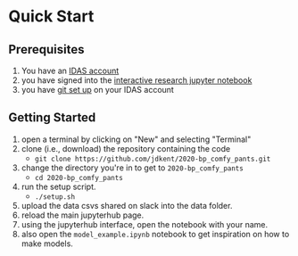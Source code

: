 # Quick Start

## Prerequisites

1. You have an [IDAS account](https://hpc.uiowa.edu/compute/interactive-data-analytics-service-idas)
2. you have signed into the [interactive research jupyter notebook](https://notebooks.hpc.uiowa.edu/research-interactive)
3. you have [git set up](http://swcarpentry.github.io/git-novice/02-setup/index.html) on your IDAS account

## Getting Started

1. open a terminal by clicking on "New" and selecting "Terminal"
2. clone (i.e., download) the repository containing the code
    - `git clone https://github.com/jdkent/2020-bp_comfy_pants.git`
3. change the directory you're in to get to `2020-bp_comfy_pants`
    - `cd 2020-bp_comfy_pants`
4. run the setup script.
    - `./setup.sh`
5. upload the data csvs shared on slack into the data folder.
6. reload the main jupyterhub page.
7. using the jupyterhub interface, open the notebook with your name.
8. also open the `model_example.ipynb` notebook to get inspiration on how to make models.

